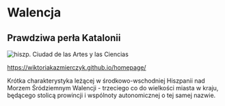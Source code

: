 # Walencja

## Prawdziwa perła Katalonii

![hiszp. Ciudad de las Artes y las Ciencias](https://i.postimg.cc/TYSvChZ6/valencia.jpg)

https://wiktoriakazmierczyk.github.io/homepage/

Krótka charakterystyka leżącej w środkowo-wschodniej Hiszpanii nad Morzem Śródziemnym Walencji - trzeciego co do wielkości miasta w kraju, będącego stolicą prowincji i wspólnoty autonomicznej o tej samej nazwie.
